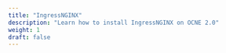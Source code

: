 ```yaml
---
title: "IngressNGINX"
description: "Learn how to install IngressNGINX on OCNE 2.0"
weight: 1
draft: false
---
```

